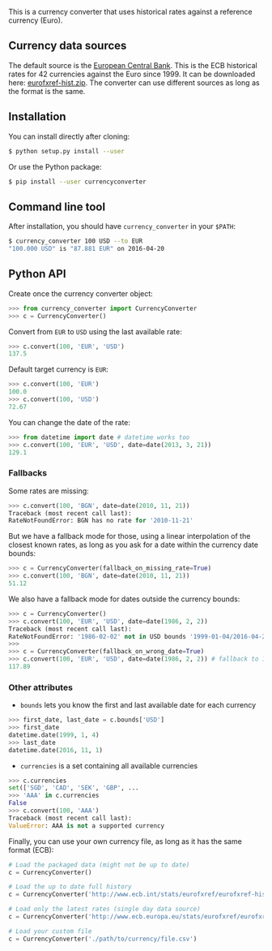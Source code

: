 This is a currency converter that uses historical rates against a
reference currency (Euro).

Currency data sources
---------------------

The default source is the [European Central Bank](http://www.ecb.int/).
This is the ECB historical rates for 42 currencies against the Euro
since 1999. It can be downloaded here:
[eurofxref-hist.zip](http://www.ecb.int/stats/eurofxref/eurofxref-hist.zip).
The converter can use different sources as long as the format is the
same.

Installation
------------

You can install directly after cloning:

```bash
$ python setup.py install --user
```

Or use the Python package:

```bash
$ pip install --user currencyconverter
```

Command line tool
-----------------

After installation, you should have `currency_converter` in your
`$PATH`:

```bash
$ currency_converter 100 USD --to EUR
"100.000 USD" is "87.881 EUR" on 2016-04-20
```

Python API
----------

Create once the currency converter object:

```python
>>> from currency_converter import CurrencyConverter
>>> c = CurrencyConverter()
```

Convert from `EUR` to `USD` using the last available rate:

```python
>>> c.convert(100, 'EUR', 'USD')
137.5
```

Default target currency is `EUR`:

```python
>>> c.convert(100, 'EUR')
100.0
>>> c.convert(100, 'USD')
72.67
```

You can change the date of the rate:

```python
>>> from datetime import date # datetime works too
>>> c.convert(100, 'EUR', 'USD', date=date(2013, 3, 21))
129.1
```

### Fallbacks

Some rates are missing:

```python
>>> c.convert(100, 'BGN', date=date(2010, 11, 21))
Traceback (most recent call last):
RateNotFoundError: BGN has no rate for '2010-11-21'
```

But we have a fallback mode for those, using a linear interpolation of
the closest known rates, as long as you ask for a date within the
currency date bounds:

```python
>>> c = CurrencyConverter(fallback_on_missing_rate=True)
>>> c.convert(100, 'BGN', date=date(2010, 11, 21))
51.12
```

We also have a fallback mode for dates outside the currency bounds:

```python
>>> c = CurrencyConverter()
>>> c.convert(100, 'EUR', 'USD', date=date(1986, 2, 2))
Traceback (most recent call last):
RateNotFoundError: '1986-02-02' not in USD bounds '1999-01-04/2016-04-20'
>>> 
>>> c = CurrencyConverter(fallback_on_wrong_date=True)
>>> c.convert(100, 'EUR', 'USD', date=date(1986, 2, 2)) # fallback to 1999-01-04
117.89
```

### Other attributes

-   `bounds` lets you know the first and last available date for each
    currency

```python
>>> first_date, last_date = c.bounds['USD']
>>> first_date
datetime.date(1999, 1, 4)
>>> last_date
datetime.date(2016, 11, 1)
```

-   `currencies` is a set containing all available currencies

```python
>>> c.currencies
set(['SGD', 'CAD', 'SEK', 'GBP', ...
>>> 'AAA' in c.currencies
False
>>> c.convert(100, 'AAA')
Traceback (most recent call last):
ValueError: AAA is not a supported currency
```

Finally, you can use your own currency file, as long as it has the same
format (ECB):

```python
# Load the packaged data (might not be up to date)
c = CurrencyConverter()

# Load the up to date full history
c = CurrencyConverter('http://www.ecb.int/stats/eurofxref/eurofxref-hist.zip')

# Load only the latest rates (single day data source)
c = CurrencyConverter('http://www.ecb.europa.eu/stats/eurofxref/eurofxref.zip')

# Load your custom file
c = CurrencyConverter('./path/to/currency/file.csv')
```